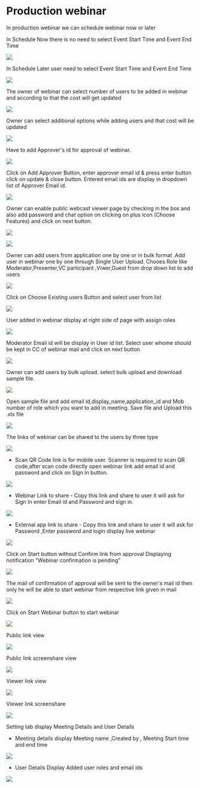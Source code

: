# Production webinar

 In production webinar we can schedule webinar now or later

In Schedule Now there is no need to select Event Start Time and Event End Time

![](../.gitbook/assets/schedule_later.PNG)

In Schedule Later user need to select Event Start Time and Event End Time

![](../.gitbook/assets/image%20%2833%29.png)

The owner of webinar can select number of users to be added in webinar and according to that the cost will get updated

![](../.gitbook/assets/image%20%28110%29.png)

Owner can select additional options while adding users and that cost will be updated

![](../.gitbook/assets/image%20%2850%29.png)

Have to add Approver's id for approval of webinar. 

![](../.gitbook/assets/image%20%2841%29.png)

Click on Add Approver Button, enter approver email id & press enter button click on update & close button. Entered email ids are display in dropdown list of Approver Email id.

![](../.gitbook/assets/image%20%28114%29.png)

Owner can enable public webcast viewer page by checking in the box and also add password and chat option on clicking on plus icon \(Choose Features\) and click on next button.

![](../.gitbook/assets/image%20%2844%29.png)

![](../.gitbook/assets/image%20%2885%29.png)

Owner can add users from application one by one or in bulk format .Add user in webinar one by one through Single User Upload. Chooes Role like Moderator,Presenter,VC participant ,Viwer,Guest from drop down list to add users 

![](../.gitbook/assets/image%20%28106%29.png)

Click on Choose Existing users Button and select user from list 

![](../.gitbook/assets/image%20%2881%29.png)

User added in webinar display at right side of page with assign roles

![](../.gitbook/assets/image%20%2851%29.png)

 Moderator Email id will be display in User id list. Select user whome should be kept in CC of webinar mail and click on next button

![](../.gitbook/assets/image%20%28113%29.png)

Owner can add users by bulk upload. select bulk upload and download sample file.

![](../.gitbook/assets/image%20%2875%29.png)

Open sample file and add email id,display\_name,application\_id and Mob number of role which you want to add in meeting. Save file and Upload this .xls file 

![](../.gitbook/assets/image%20%28120%29.png)

 The links of webinar can be shared to the users by three type

![](../.gitbook/assets/image%20%28135%29.png)

* Scan QR Code link is for mobile user. Scanner is required to scan QR code,after scan code directly open webinar link add email id and password and click on Sign In button.

![](../.gitbook/assets/image%20%2873%29.png)

* Webinar Link to share - Copy this link and share to user it will ask for Sign In enter Email id and Password and sign in.

![](../.gitbook/assets/image%20%28111%29.png)

* External app link to share - Copy this link and share to user it will ask for Password ,Enter password and login display live webinar

![](../.gitbook/assets/image%20%2870%29.png)

Click on Start button without Confirm link from approval Displaying notification "Webinar confirmation is pending"

![](../.gitbook/assets/image%20%2824%29.png)

The mail of confirmation of approval will be sent to the owner's mail id then only he will be able to start webinar from respective link given in mail

![](../.gitbook/assets/web_mail.png)

Click on Start Webinar button to start webinar

![](../.gitbook/assets/image%20%2868%29.png)

Public link view

![](../.gitbook/assets/public_webinar%20%281%29.png)

Public link screenshare view

![](../.gitbook/assets/public_screenshare%20%281%29.png)

Viewer link view

![](../.gitbook/assets/viwer_link%20%281%29.png)

Viewer link screenshare

![](../.gitbook/assets/viwer_link_screenshare.png)

Setting tab display Meeting Details and User Details

* Meeting details display Meeting name ,Created by , Meeting Start time and end time

![](../.gitbook/assets/image%20%2811%29.png)

* User Details Display Added user roles and email ids 

![](../.gitbook/assets/image%20%2831%29.png)

